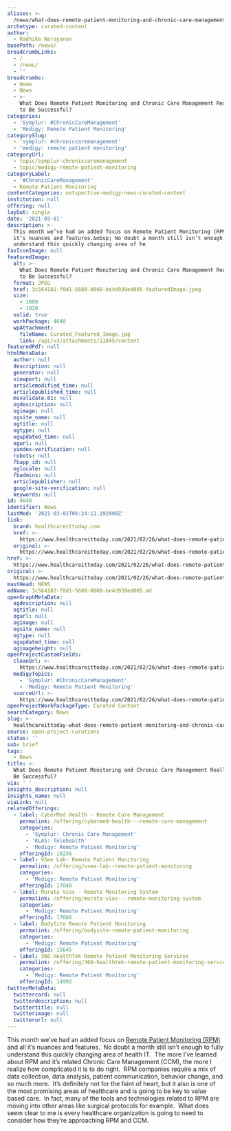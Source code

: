 ```yaml
---
aliases: >-
  /news/what-does-remote-patient-monitoring-and-chronic-care-management-really-take-to-be-successful
archetype: curated-content
author:
  - Radhika Narayanan
basePath: /news/
breadcrumbLinks:
  - /
  - /news/
  - ''
breadcrumbs:
  - Home
  - News
  - >-
    What Does Remote Patient Monitoring and Chronic Care Management Really Take
    to Be Successful?
categories:
  - 'Symplur: #ChronicCareManagement'
  - 'Medigy: Remote Patient Monitoring'
categorySlug:
  - 'symplur: #chroniccaremanagement'
  - 'medigy: remote patient monitoring'
categoryUrl:
  - topic/symplur-chroniccaremanagement
  - topic/medigy-remote-patient-monitoring
categoryLabel:
  - '#ChronicCareManagement'
  - Remote Patient Monitoring
contentCategories: netspective-medigy-news-curated-content
institution: null
offering: null
layOut: single
date: '2021-03-01'
description: >-
  This month we’ve had an added focus on Remote Patient Monitoring (RPM) and all
  it’s nuances and features.&nbsp; No doubt a month still isn’t enough to fully
  understand this quickly changing area of he
favIconImage: null
featuredImage:
  alt: >-
    What Does Remote Patient Monitoring and Chronic Care Management Really Take
    to Be Successful?
  format: JPEG
  href: 3c564182-f0d1-5680-8008-be4d939ed085-featuredImage.jpeg
  size:
    - 1080
    - 1920
  valid: true
  workPackage: 4648
  wpAttachment:
    fileName: Curated_Featured_Image.jpg
    link: /api/v3/attachments/11045/content
featuredPdf: null
htmlMetaData:
  author: null
  description: null
  generator: null
  viewport: null
  articlemodified_time: null
  articlepublished_time: null
  msvalidate.01: null
  ogdescription: null
  ogimage: null
  ogsite_name: null
  ogtitle: null
  ogtype: null
  ogupdated_time: null
  ogurl: null
  yandex-verification: null
  robots: null
  fbapp_id: null
  oglocale: null
  fbadmins: null
  articlepublisher: null
  google-site-verification: null
  keywords: null
id: 4648
identifier: News
lastMod: '2021-03-01T06:24:12.292909Z'
link:
  brand: healthcareittoday.com
  href: >-
    https://www.healthcareittoday.com/2021/02/26/what-does-remote-patient-monitoring-and-chronic-care-management-really-take-to-be-successful/
  original: >-
    https://www.healthcareittoday.com/2021/02/26/what-does-remote-patient-monitoring-and-chronic-care-management-really-take-to-be-successful/
href: >-
  https://www.healthcareittoday.com/2021/02/26/what-does-remote-patient-monitoring-and-chronic-care-management-really-take-to-be-successful/
original: >-
  https://www.healthcareittoday.com/2021/02/26/what-does-remote-patient-monitoring-and-chronic-care-management-really-take-to-be-successful/
mastHead: NEWS
mdName: 3c564182-f0d1-5680-8008-be4d939ed085.md
openGraphMetaData:
  ogdescription: null
  ogtitle: null
  ogurl: null
  ogimage: null
  ogsite_name: null
  ogtype: null
  ogupdated_time: null
  ogimageheight: null
openProjectCustomFields:
  cleanUrl: >-
    https://www.healthcareittoday.com/2021/02/26/what-does-remote-patient-monitoring-and-chronic-care-management-really-take-to-be-successful/
  medigyTopics:
    - 'Symplur: #ChronicCareManagement'
    - 'Medigy: Remote Patient Monitoring'
  sourceUrl: >-
    https://www.healthcareittoday.com/2021/02/26/what-does-remote-patient-monitoring-and-chronic-care-management-really-take-to-be-successful/
openProjectWorkPackageType: Curated Content
searchCategory: News
slug: >-
  healthcareittoday-what-does-remote-patient-monitoring-and-chronic-care-management-really-take-to-be-successful
source: open-project-curations
status: ''
sub: brief
tags:
  - News
title: >-
  What Does Remote Patient Monitoring and Chronic Care Management Really Take to
  Be Successful?
via: ' '
insights_description: null
insights_name: null
viaLink: null
relatedOfferings:
  - label: CyberMed Health - Remote Care Management
    permalink: /offering/cybermed-health---remote-care-management
    categories:
      - 'Symplur: Chronic Care Management'
      - 'KLAS: Telehealth'
      - 'Medigy: Remote Patient Monitoring'
    offeringId: 18256
  - label: VSee Lab- Remote Patient Monitoring
    permalink: /offering/vsee-lab--remote-patient-monitoring
    categories:
      - 'Medigy: Remote Patient Monitoring'
    offeringId: 17848
  - label: Murata Vios - Remote Monitoring System
    permalink: /offering/murata-vios---remote-monitoring-system
    categories:
      - 'Medigy: Remote Patient Monitoring'
    offeringId: 17666
  - label: BodySite Remote Patient Monitoring
    permalink: /offering/bodysite-remote-patient-monitoring
    categories:
      - 'Medigy: Remote Patient Monitoring'
    offeringId: 15645
  - label: 360 HealthTek Remote Patient Monitoring Services
    permalink: /offering/360-healthtek-remote-patient-monitoring-services
    categories:
      - 'Medigy: Remote Patient Monitoring'
    offeringId: 14992
twitterMetaData:
  twittercard: null
  twitterdescription: null
  twittertitle: null
  twitterimage: null
  twitterurl: null
---
```

<p>This month we’ve had an added focus on <a href="https://www.healthcareittoday.com/tag/rpm">Remote Patient Monitoring (RPM)</a> and all it’s nuances and features.&nbsp; No doubt a month still isn’t enough to fully understand this quickly changing area of health IT.&nbsp; The more I’ve learned about RPM and it’s related Chronic Care Management (CCM), the more I realize how complicated it is to do right.&nbsp; RPM companies require a mix of data collection, data analysis, patient communication, behavior change, and so much more.&nbsp; It’s definitely not for the faint of heart, but it also is one of the most promising areas of healthcare and is going to be key to value based care.&nbsp; In fact, many of the tools and technologies related to RPM are moving into other areas like surgical protocols for example.&nbsp; What does seem clear to me is every healthcare organization is going to need to consider how they’re approaching RPM and CCM.</p>